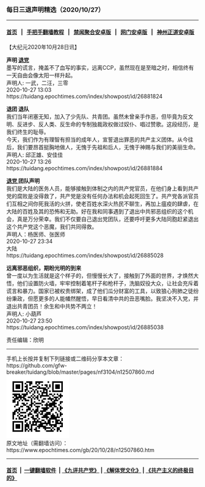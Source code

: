 ### 每日三退声明精选（2020/10/27）
------------------------

#### [首页](https://github.com/gfw-breaker/banned-news1/blob/master/README.md) &nbsp;&nbsp;|&nbsp;&nbsp; [手把手翻墙教程](https://github.com/gfw-breaker/guides/wiki) &nbsp;&nbsp;|&nbsp;&nbsp; [禁闻聚合安卓版](https://github.com/gfw-breaker/bn-android) &nbsp;&nbsp;|&nbsp;&nbsp; [网门安卓版](https://github.com/oGate2/oGate) &nbsp;&nbsp;|&nbsp;&nbsp; [神州正道安卓版](https://github.com/SzzdOgate/update) 



<div class="post_content" id="artbody" itemprop="articleBody">
 <!-- article content begin -->
 <p>
  【大纪元2020年10月28日讯】
 </p>
 <p>
  <strong>
   声明
   <a href="https://www.epochtimes.com/gb/tag/%E9%80%80%E5%85%9A.html">
    退党
   </a>
  </strong>
  <br/>
  墨写的谎言，掩盖不了血写的事实，远离CCP，虽然现在是至暗之时，相信终有一天自由会像太阳一样升起。
  <br/>
  声明人: 一武，二汪，三零
  <br/>
  2020-10-27 13:03
  <br/>
  https://tuidang.epochtimes.com/index/showpost/id/26881824
 </p>
 <p>
  <strong>
   退团 退队
  </strong>
  <br/>
  我们当年闭塞无知，加入了少先队、共青团。虽然未曾亲手作恶，但毕竟为反文明、反进步、反人类、反生命的专制独裁政权做过奴仆、唱过赞歌。这段经历，是我们终生的耻辱。
  <br/>
  今天，我们作为有理智有担当的成年人，宣誓退出罪恶的共产主义团体。从今往后，我们要昂首挺胸地做人，无愧于先祖和后人，无愧于神赐与我们的美丽生命。
  <br/>
  声明人: 邱正雄、安佳佳
  <br/>
  2020-10-27 13:26
  <br/>
  https://tuidang.epochtimes.com/index/showpost/id/26881884
 </p>
 <p>
  <strong>
   <a href="https://www.epochtimes.com/gb/tag/%E9%80%80%E5%85%9A.html">
    退党
   </a>
   团队声明
  </strong>
  <br/>
  我们是大陆的医务人员，能够接触到体制之内的共产党官员，在他们身上看到共产党的腐败是没得救了，共产党是没有任何办法和机会起死回生了。共产党各派官员们互相之间你死我活的火拼，使老百姓水深火热民不聊生，再加上瘟疫的肆虐，在大陆的百姓及其的恐怖和无助。好在我和同事遇到了退出中共邪恶组织的这个机会，真是万分荣幸。我们不仅要自己退出党团队，还要呼吁更多大陆同胞赶紧退出这个共产党这个恶魔，我们共同得救。
  <br/>
  声明人：杨医师、张医师
  <br/>
  2020-10-27 23:34
  <br/>
  大陆
  <br/>
  https://tuidang.epochtimes.com/index/showpost/id/26885028
 </p>
 <p>
  <strong>
   远离邪恶组织，期盼光明的到来
  </strong>
  <br/>
  曾一度以为生活就是这个样子的，但慢慢长大了，接触到了外面的世界，才焕然大悟，他们设置防火墙，牢牢控制着笔杆子和枪杆子，洗脑奴役大众，让社会充斥着谎言和暴力。国家已被权贵绑架，成了他们瓜分财富的工具，以致狼心狗肺之徒纷纷秉政，但愿更多的人能幡然醒悟，早日看清中共的丑恶嘴脸。我坚决不入党，并退出共青团员！余生和中共势不两立！
  <br/>
  声明人: 小葫芦
  <br/>
  2020-10-27 23:50
  <br/>
  https://tuidang.epochtimes.com/index/showpost/id/26885038
 </p>
 <p>
  责任编辑：欣明
 </p>
 <!-- article content end -->
 <div id="below_article_ad">
 </div>
</div>

<hr/>
手机上长按并复制下列链接或二维码分享本文章：<br/>
https://github.com/gfw-breaker/tuidang/blob/master/pages/nf3104/n12507860.md <br/>
<a href='https://github.com/gfw-breaker/tuidang/blob/master/pages/nf3104/n12507860.md'><img src='https://github.com/gfw-breaker/tuidang/blob/master/pages/nf3104/n12507860.md.png'/></a> <br/>
原文地址（需翻墙访问）：https://www.epochtimes.com/gb/20/10/28/n12507860.htm


------------------------
#### [首页](https://github.com/gfw-breaker/banned-news/blob/master/README.md) &nbsp;|&nbsp; [一键翻墙软件](https://github.com/gfw-breaker/nogfw/blob/master/README.md) &nbsp;| [《九评共产党》](https://github.com/gfw-breaker/9ping.md/blob/master/README.md#九评之一评共产党是什么) | [《解体党文化》](https://github.com/gfw-breaker/jtdwh.md/blob/master/README.md) | [《共产主义的终极目的》](https://github.com/gfw-breaker/gczydzjmd.md/blob/master/README.md)


<img src='http://gfw-breaker.win/tuidang/pages/nf3104/n12507860.md' width='0px' height='0px'/>